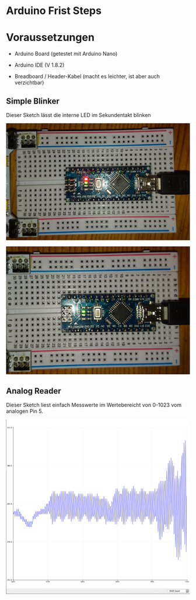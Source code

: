 # Arduino Frist Steps

# Voraussetzungen

* Arduino Board (getestet mit Arduino Nano)

* Arduino IDE (V 1.8.2)

* Breadboard / Header-Kabel (macht es leichter, ist aber auch verzichtbar) 

## Simple Blinker

Dieser Sketch lässt die interne LED im Sekundentakt blinken

![SimpleBlliner - on](resources/img/SimpleBlinker_on.jpg)

![SimpleBlliner - off](resources/img/SimpleBlinker_off.jpg)

## Analog Reader

Dieser Sketch liest einfach Messwerte im Wertebereicht von 0-1023 vom analogen Pin 5. 

![Plotter](resources/img/AnalogReader-Plotter.png)
